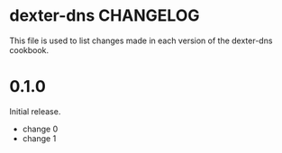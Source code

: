 # dexter-dns CHANGELOG

This file is used to list changes made in each version of the dexter-dns cookbook.

# 0.1.0

Initial release.

- change 0
- change 1

